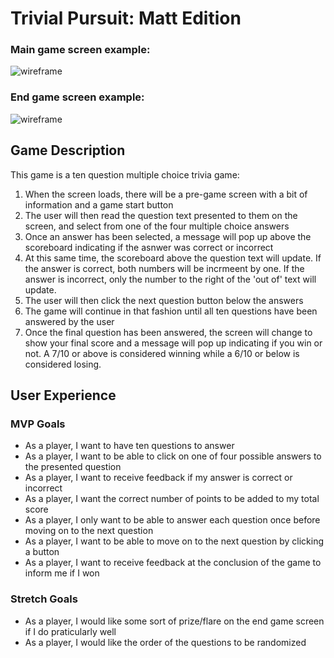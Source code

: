 # Trivial Pursuit: Matt Edition

### Main game screen example:
![wireframe](https://i.imgur.com/CtCc0iv.png)
### End game screen example:
![wireframe](https://i.imgur.com/hjkMEc7.png)

## Game Description
This game is a ten question multiple choice trivia game:
<ol>
<li>When the screen loads, there will be a pre-game screen with a bit of information and a game start button</li>
<li>The user will then read the question text presented to them on the screen, and select from one of the four multiple choice answers</li>
<li>Once an answer has been selected, a message will pop up above the scoreboard indicating if the asnwer was correct or incorrect</li>
<li>At this same time, the scoreboard above the question text will update. If the answer is correct, both numbers will be incrmeent by one. If the answer is incorrect, only the number to the right of the 'out of' text will update.</li>
<li>The user will then click the next question button below the answers</li>
<li>The game will continue in that fashion until all ten questions have been answered by the user</li>
<li>Once the final question has been answered, the screen will change to show your final score and a message will pop up indicating if you win or not. A 7/10 or above is considered winning while a 6/10 or below is considered losing.</li>
</ol>

## User Experience
### MVP Goals
<ul>
<li>As a player, I want to have ten questions to answer</li>
<li>As a player, I want to be able to click on one of four possible answers to the presented question</li>
<li>As a player, I want to receive feedback if my answer is correct or incorrect</li>
<li>As a player, I want the correct number of points to be added to my total score</li>
<li>As a player, I only want to be able to answer each question once before moving on to the next question</li>
<li>As a player, I want to be able to move on to the next question by clicking a button</li>
<li>As a player, I want to receive feedback at the conclusion of the game to inform me if I won</li>

</ul>

### Stretch Goals
<ul>
<li>As a player, I would like some sort of prize/flare on the end game screen if I do praticularly well</li>
<li>As a player, I would like the order of the questions to be randomized</li>
</ul>



